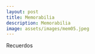 ```yaml
---
layout: post
title: Memorabilia
description: Memorabilia
image: assets/images/mem05.jpeg
---
```


Recuerdos

